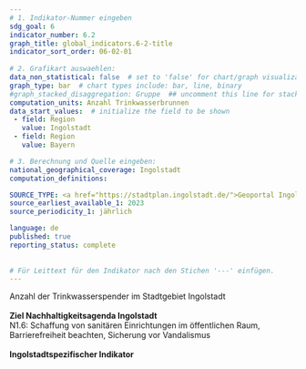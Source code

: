 ```yaml
---
# 1. Indikator-Nummer eingeben 
sdg_goal: 6 
indicator_number: 6.2
graph_title: global_indicators.6-2-title
indicator_sort_order: 06-02-01
 
# 2. Grafikart auswaehlen: 
data_non_statistical: false  # set to 'false' for chart/graph visualization 
graph_type: bar  # chart types include: bar, line, binary 
#graph_stacked_disaggregation: Gruppe  ## uncomment this line for stacked bars. eplace 'Geschlecht' with the field of aggregation. 
computation_units: Anzahl Trinkwasserbrunnen 
data_start_values:  # initialize the field to be shown  
 - field: Region 
   value: Ingolstadt 
 - field: Region 
   value: Bayern 

# 3. Berechnung und Quelle eingeben: 
national_geographical_coverage: Ingolstadt 
computation_definitions: 

SOURCE_TYPE: <a href="https://stadtplan.ingolstadt.de/">Geoportal Ingolstadt</a>  # data source  
source_earliest_available_1: 2023
source_periodicity_1: jährlich

language: de   
published: true 
reporting_status: complete
 
 
# Für Leittext für den Indikator nach den Stichen '---' einfügen. 
---
```

Anzahl der Trinkwasserspender im Stadtgebiet Ingolstadt<br>
<br>
<b>Ziel Nachhaltigkeitsagenda Ingolstadt</b><br>
N1.6: Schaffung von sanitären Einrichtungen im öffentlichen Raum, Barrierefreiheit beachten, Sicherung vor Vandalismus<br>
<br>
<b>Ingolstadtspezifischer Indikator</b>
